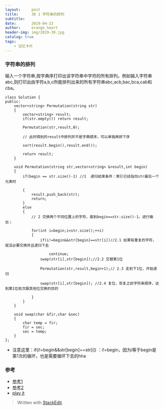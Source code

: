 ```yaml
---
layout:     post
title:      38 1 字符串的排列
subtitle:  
date:       2019-04-23
author:     orange_heart
header-img: img/2019-38.jpg
catalog: true
tags:
    - 记忆卡片
---
```


### 字符串的排列

输入一个字符串,按字典序打印出该字符串中字符的所有排列。例如输入字符串abc,则打印出由字符a,b,c所能排列出来的所有字符串abc,acb,bac,bca,cab和cba。


```objc
class Solution {
public:
    vector<string> Permutation(string str)
    {
        vector<string> result;
        if(str.empty()) return result;
         
        Permutation(str,result,0);
         
        // 此时得到的result中排列并不是字典顺序，可以单独再排下序  
        
        sort(result.begin(),result.end());
         
        return result;
    }
     
    void Permutation(string str,vector<string> &result,int begin)
    {
        if(begin == str.size()-1) //1  递归结束条件：索引已经指向str最后一个元素时  
        
        {
            result.push_back(str);
            return;
        }
        else
        {
            // 2 交换两个不同位置上的字符，直到begin==str.size()-1，进行输出；  
            
            for(int i=begin;i<str.size();++i)
            {
                if(i!=begin&&str[begin]==str[i])//2.1 如果有重复的字符，就没必要交换并且递归下去  
                
                    continue;
                swap(str[i],str[begin]);//2.2 交替第1位  
                
                Permutation(str,result,begin+1);// 2.3 走到下1位，开始递归  
                
                swap(str[i],str[begin]); //2.4 复位，恢复之前字符串顺序，达到第1位依次跟其他位交换的目的  
                
            }
        }
    }
     
    void swap(char &fir,char &sec)
    {
        char temp = fir;
        fir = sec;
        sec = temp;
    }
};
```

 - 注意这里：if(i!=begin&&str[begin]==str[i]) ：i!=begin，因为i等于begin是第1次的循环，也是需要循环下去的hha

### 参考

- [参考1](https://github.com/zhedahht/CodingInterviewChinese2)
- [参考2](https://github.com/gatieme/CodingInterviews)
- [play it](https://www.nowcoder.com/practice/fe6b651b66ae47d7acce78ffdd9a96c7?tpId=13&tqId=11180&tPage=2&rp=1&ru=/ta/coding-interviews&qru=/ta/coding-interviews/question-ranking)

> Written with [StackEdit](https://stackedit.io/).

<head>
    <script src="https://cdn.mathjax.org/mathjax/latest/MathJax.js?config=TeX-AMS-MML_HTMLorMML" type="text/javascript"></script>
    <script type="text/x-mathjax-config">
        MathJax.Hub.Config({
            tex2jax: {
            skipTags: ['script', 'noscript', 'style', 'textarea', 'pre'],
            inlineMath: [['$','$']]
            }
        });
    </script>
</head>
<!--stackedit_data:
eyJoaXN0b3J5IjpbLTk4MzE1Nzc4NCwyMDMzNzk0MjI3LC0xOD
IzMTgxMjJdfQ==
-->
